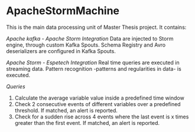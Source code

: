 # ApacheStormMachine
This is the main data processing unit of Master Thesis project.
It contains:

*Apache kafka - Apache Storm Integration*
Data are injected to Storm engine, through custom Kafka Spouts.
Schema Registry and Avro deserializers are configured in Kafka Spouts.

*Apache Storm - Espetech Integration*
Real time queries are executed in streaming data.
Pattern recognition -patterns and regularities in data- is executed.

*Queries*

1. Calculate the average variable value inside a predefined time window
2. Check 2 consecutive events of different variables over a predefined threshold. If matched, an alert is reported.
3. Check for a sudden rise across 4 events where the last event is x times greater than the first event. If matched, an alert is reported.

